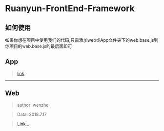 # Ruanyun-FrontEnd-Framework

## 如何使用

如果你想在项目中使用我们的代码,只需添加web或App文件夹下的web.base.js到你项目的web.base.js的最后面即可     

## App

> <a href="http://mysterywz.xyz/Ruanyun-FrontEnd-Framework/App/index.html">link</a>


<hr> 

## Web
> author: wenzhe   

> Data: 2018.7.17     

> <a href="http://mysterywz.xyz/Ruanyun-FrontEnd-Framework//Web/index.html">Link...</a>   
